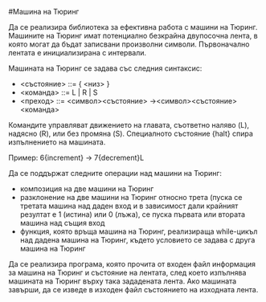 #Машина на Тюринг

Да се реализира библиотека за ефективна работа с машини на Тюринг. Машините на Тюринг имат потенциално безкрайна двупосочна лента, в която могат да бъдат записвани произволни символи. Първоначално лентата е инициализирана с интервали.

Машината на Тюринг се задава със следния синтаксис:
* <състояние> ::= ​{ <низ> }
* <команда> ::= ​L​ | ​R​ | ​S
* <преход> ::= <символ><състояние> ​->​ <символ><състояние><команда>

Командите управляват движението на главата, съответно наляво (L), надясно (R), или без промяна (S). Специалното състояние ​{halt}​ спира изпълнението на машината.

Пример:​ ​6{increment} -> 7{decrement}L

Да се поддържат следните операции над машини на Тюринг:
* композиция на две машини на Тюринг
* разклонение на две машини на Тюринг относно трета (пуска се третата машина над даден вход и в зависимост дали крайният резултат е 1 (истина) или 0 (лъжа), се пуска първата или втората машина над същия вход
* функция, която връща машина на Тюринг, реализираща while-цикъл над дадена машина на Тюринг, където условието се задава с друга машина на Тюринг

Да се реализира програма, която прочита от входен файл информация за машина на Тюринг и състояние на лентата, след което изпълнява машината на Тюринг върху така зададената лента. Ако машината завърши, да се изведе в изходен файл състоянието на изходната лента.